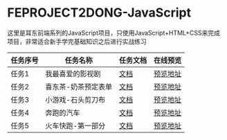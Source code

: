 # FEPROJECT2DONG-JavaScript
这里是耳东前端系列的JavaScript项目，只使用JavaScript+HTML+CSS来完成项目，非常适合新手学完基础知识之后进行实战练习


任务序号 | 任务名称 | 任务文档 | 在线预览
---- | --- | --- | ---
任务1 | 我最喜爱的影视剧 | [文档](https://erdong-fe.github.io/FeProject2Dong/01javascript/01.MyFavoriteTV) | [预览地址](https://erdong-fe.github.io/FeProject2Dong/01javascript/01.MyFavoriteTV/demo.html)
任务2 |  喜东茶-奶茶预定表单 | [文档](https://erdong-fe.github.io/FeProject2Dong/01javascript/02.OrderMilkTea) | [预览地址](https://erdong-fe.github.io/FeProject2Dong/01javascript/02.OrderMilkTea/demo.html)
任务3 | 小游戏-石头剪刀布 | [文档](https://erdong-fe.github.io/FeProject2Dong/01javascript/03.RockPaperScissors) | [预览地址](https://erdong-fe.github.io/FeProject2Dong/01javascript/03.RockPaperScissors/demo.html)
任务4 | 奔跑的汽车 | [文档](https://erdong-fe.github.io/FeProject2Dong/01javascript/04.MovingCar) | [预览地址](https://erdong-fe.github.io/FeProject2Dong/01javascript/04.MovingCar/demo.html)
任务5 | 火车快跑-第一部分 | [文档](https://erdong-fe.github.io/FeProject2Dong/01javascript/05.RunningTrain/#第一部分) | [预览地址](https://erdong-fe.github.io/FeProject2Dong/01javascript/05.RunningTrain/demo.html)

